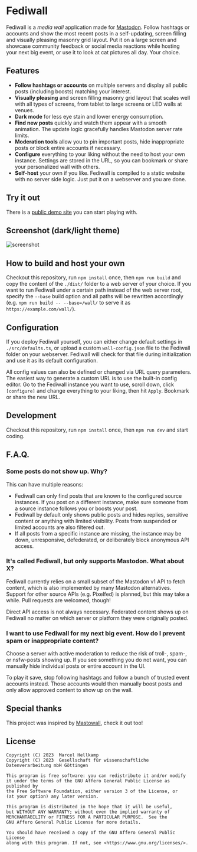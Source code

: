 # Fediwall

Fediwall is a *media wall* application made for [Mastodon](https://joinmastodon.org/). Follow hashtags or accounts and show the most recent posts in a self-updating, screen filling and visually pleasing masonry grid layout. Put it on a large screen and showcase community feedback or social media reactions while hosting your next big event, or use it to look at cat pictures all day. Your choice.


## Features

* **Follow hashtags or accounts** on multiple servers and display all public posts (including boosts) matching your interest.
* **Visually pleasing** and screen filling masonry grid layout  that scales well with all types of screens, from tablet to large screens or LED walls at venues.
* **Dark mode** for less eye stain and lower energy consumption.
* **Find new posts** quickly and watch them appear with a smooth animation. The update logic gracefully handles Mastodon server rate limits.
* **Moderation tools** allow you to pin important posts, hide inappropriate posts or block entire accounts if necessary.
* **Configure** everything to your liking without the need to host your own instance. Settings are stored in the URL, so you can bookmark or share your personalized wall with others.
* **Self-host** your own if you like. Fediwall is compiled to a static website with no server side logic. Just put it on a webserver and you are done.


## Try it out

There is a [public demo site](https://defnull.github.io/fediwall/) you can start playing with.


## Screenshot (dark/light theme)

![screenshot](https://github.com/defnull/fediwall/assets/62740/d838dfa7-b200-42f5-8130-9506da7dba0f)


## How to build and host your own

Checkout this repository, run `npm install` once, then `npm run build` and copy the content of the `./dist/` folder to a web server of your choice. If you want to run Fediwall under a certain path instead of the web server root, specify the `--base` build option and all paths will be rewritten accordingly (e.g. `npm run build -- --base=/wall/` to serve it as `https://example.com/wall/`).


## Configuration

If you deploy Fediwall yourself, you can either change default settings in `./src/defaults.ts`, or upload a custom `wall-config.json` file to the Fediwall folder on your webserver. Fediwall will check for that file during initialization and use it as its default configuration.

All config values can also be defined or changed via URL query parameters. The easiest way to generate a custom URL is to use the built-in config editor. Go to the Fediwall instance you want to use, scroll down, click `[configure]` and change everything to your liking, then hit `Apply`. Bookmark or share the new URL.


## Development

Checkout this repository, run `npm install` once, then `npm run dev` and start coding.


## F.A.Q.

### Some posts do not show up. Why?

This can have multiple reasons:

* Fediwall can only find posts that are known to the configured source instances. If you post on a different instance, make sure someone from a source instance follows you or boosts your post.
* Fediwall by default only shows public posts and hides replies, sensitive content or anything with limited visibility. Posts from suspended or limited accounts are also filtered out.
* If all posts from a specific instance are missing, the instance may be down, unresponsive, defederated, or deliberately block anonymous API access.


### It's called Fediwall, but only supports Mastodon. What about X?

Fediwall currently relies on a small subset of the Mastodon v1 API to fetch content, which is also implemented by many Mastodon alternatives. Support for other source APIs (e.g. Pixelfed) is planned, but this may take a while. Pull requests are welcomed, though!

Direct API access is not always necessary. Federated content shows up on Fediwall no matter on which server or platform they were originally posted.


### I want to use Fediwall for my next big event. How do I prevent spam or inappropriate content?

Choose a server with active moderation to reduce the risk of troll-, spam-, or nsfw-posts showing up. If you see something you do not want, you can manually hide individual posts or entire account in the UI. 

To play it save, stop following hashtags and follow a bunch of trusted event accounts instead. Those accounts would then manually boost posts and only allow approved content to show up on the wall.


## Special thanks

This project was inspired by [Mastowall](https://github.com/rstockm/mastowall), check it out too!


## License

    Copyright (C) 2023  Marcel Hellkamp
    Copyright (C) 2023  Gesellschaft für wissenschaftliche Datenverarbeitung mbH Göttingen

    This program is free software: you can redistribute it and/or modify
    it under the terms of the GNU Affero General Public License as published by
    the Free Software Foundation, either version 3 of the License, or
    (at your option) any later version.

    This program is distributed in the hope that it will be useful,
    but WITHOUT ANY WARRANTY; without even the implied warranty of
    MERCHANTABILITY or FITNESS FOR A PARTICULAR PURPOSE.  See the
    GNU Affero General Public License for more details.

    You should have received a copy of the GNU Affero General Public License
    along with this program. If not, see <https://www.gnu.org/licenses/>.
